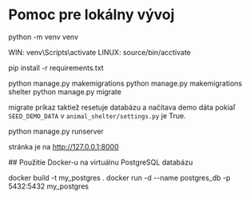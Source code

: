 # Pomoc pre lokálny vývoj

python -m venv venv 

WIN:    venv\Scripts\activate
LINUX:  source/bin/acctivate

pip install -r requirements.txt

python manage.py makemigrations 
python manage.py makemigrations shelter
python manage.py migrate

migrate príkaz taktiež resetuje databázu a načítava demo dáta
pokiaľ `SEED_DEMO_DATA` v `animal_shelter/settings.py` je True.

python manage.py runserver

stránka je na http://127.0.0.1:8000

## Použitie Docker-u na virtuálnu PostgreSQL databázu

docker build -t my_postgres .
docker run -d --name postgres_db -p 5432:5432 my_postgres

